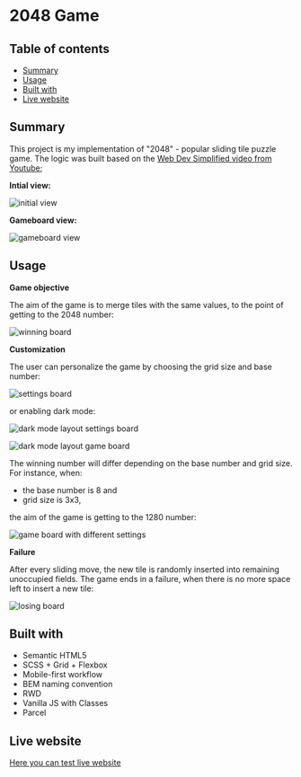 # 2048 Game

## Table of contents

- [Summary](#summary)
- [Usage](#usage)
- [Built with](#built-with)
- [Live website](#live-website)



## Summary

This project is my implementation of "2048" - popular sliding tile puzzle game. The logic was built based on the [Web Dev Simplified video from Youtube](https://www.youtube.com/c/WebDevSimplified);


**Intial view:**

![initial view](/docs/general-view-1.png)


**Gameboard view:**

![gameboard view](/docs/general-view-2.png)



## Usage

**Game objective**

The aim of the game is to merge tiles with the same values, to the point of getting to the 2048 number:

![winning board](/docs/winning-board.png)


**Customization**

The user can personalize the game by choosing the grid size and base number:

![settings board](/docs/settings-board.png)


or enabling dark mode:

![dark mode layout settings board](/docs/dark-mode-settings-board.png)

![dark mode layout game board ](/docs/dark-mode-gameboard.png)


The winning number will differ depending on the base number and grid size. For instance, when:
- the base number is 8 and
- grid size is 3x3,

the aim of the game is getting to the 1280 number:

![game board with different settings](/docs/basenumber10_gridsize3x3.png)


**Failure**

After every sliding move, the new tile is randomly inserted into remaining unoccupied fields. The game ends in a failure, when there is no more space left to insert a new tile:


![losing board](/docs/losing-board.png)



## Built with

- Semantic HTML5
- SCSS + Grid + Flexbox
- Mobile-first workflow
- BEM naming convention
- RWD
- Vanilla JS with Classes
- Parcel

## Live website

[Here you can test live website](https://przem-przem.github.io/2048/)
